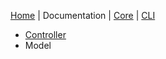 [Home](https://jaysaurus.github.io/Co.Koa) | Documentation | <a title="co-koa-core on github" href="./miniSite/https://github.com/jaysaurus/co-koa-core">Core</a> | <a title="co-koa-cli on github" href="./miniSite/https://github.com/jaysaurus/co-koa-cli">CLI</a>

* [Controller](Controller.md)
* Model
